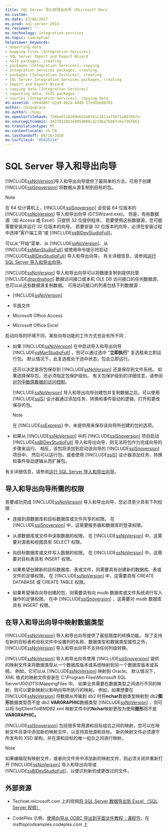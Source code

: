 ```yaml
---
title: SQL Server 导入和导出向导 |Microsoft Docs
ms.custom: ''
ms.date: 03/06/2017
ms.prod: sql-server-2014
ms.reviewer: ''
ms.technology: integration-services
ms.topic: conceptual
helpviewer_keywords:
- exporting data
- mapping files [Integration Services]
- SQL Server Import and Export Wizard
- SSIS packages, creating
- packages [Integration Services], copying
- Integration Services packages, creating
- packages [Integration Services], creating
- SQL Server Integration Services packages, creating
- Import and Export Wizard
- copying data [Integration Services]
- importing data, SSIS packages
- sources [Integration Services], copying data
ms.assetid: c0e4d867-b2a9-4b2a-844b-2fe45be88f81
author: chugugrace
ms.author: chugu
ms.openlocfilehash: 726be9118269eb15e0741c1611a75071a88f667a
ms.sourcegitcommit: 34278310b3e005d008cd2106a7b86fc6e736f661
ms.translationtype: MT
ms.contentlocale: zh-CN
ms.lasthandoff: 06/26/2020
ms.locfileid: "85425114"
---
```

# <a name="sql-server-import-and-export-wizard"></a>SQL Server 导入和导出向导
  [!INCLUDE[ssNoVersion](../../includes/ssnoversion-md.md)]导入和导出向导提供了最简单的方法，可用于创建 [!INCLUDE[ssISnoversion](../../includes/ssisnoversion-md.md)] 将数据从源复制到目标的包。  
  
> [!NOTE]  
>  在 64 位计算机上，[!INCLUDE[ssISnoversion](../../includes/ssisnoversion-md.md)] 会安装 64 位版本的 [!INCLUDE[ssNoVersion](../../includes/ssnoversion-md.md)] 导入和导出向导 (DTSWizard.exe)。 但是，有些数据源（如 Access 或 Excel）只提供 32 位提供程序。 若要使用这些数据源，您可能需要安装并运行 32 位版本的向导。 若要安装 32 位版本的向导，必须在安装过程中选择“客户端工具”或 [!INCLUDE[ssBIDevStudioFull](../../includes/ssbidevstudiofull-md.md)]。  
  
 可以从“开始”菜单、从 [!INCLUDE[ssNoVersion](../../includes/ssnoversion-md.md)]、从 [!INCLUDE[ssManStudioFull](../../includes/ssmanstudiofull-md.md)] 或使用命令提示符启动 [!INCLUDE[ssBIDevStudioFull](../../includes/ssbidevstudiofull-md.md)] 导入和导出向导。 有关详细信息，请参阅[运行 SQL Server 导入和导出向导](start-the-sql-server-import-and-export-wizard.md)。  
  
 [!INCLUDE[ssNoVersion](../../includes/ssnoversion-md.md)] 导入和导出向导可以将数据复制到提供托管 [!INCLUDE[dnprdnshort](../../includes/dnprdnshort-md.md)] 数据访问接口或本机 OLE DB 访问接口的任何数据源，也可以从这些数据源复制数据。 可用访问接口的列表包括下列数据源：  
  
-   [!INCLUDE[ssNoVersion](../../includes/ssnoversion-md.md)]  
  
-   平面文件  
  
-   Microsoft Office Access  
  
-   Microsoft Office Excel  
  
 启动向导的环境不同，某些向导功能的工作方式也会有所不同：  
  
-   如果 [!INCLUDE[ssNoVersion](../../includes/ssnoversion-md.md)] 在中启动导入和导出向导 [!INCLUDE[ssManStudioFull](../../includes/ssmanstudiofull-md.md)] ，则可以通过选中 "**立即执行**" 复选框来立即运行包。 默认情况下，此复选框处于选中状态，包会立即运行。  
  
     还可以决定是将包保存到 [!INCLUDE[ssNoVersion](../../includes/ssnoversion-md.md)] 还是保存到文件系统。 如果选择保存包，还必须指定包保护级别。 有关包保护级别的详细信息，请参阅[对包中敏感数据的访问控制](../security/access-control-for-sensitive-data-in-packages.md)。  
  
     [!INCLUDE[ssNoVersion](../../includes/ssnoversion-md.md)] 导入和导出向导创建包并复制数据之后，可以使用 [!INCLUDE[ssIS](../../includes/ssis-md.md)] 设计器通过添加任务、转换和事件驱动的逻辑，打开和更改保存的包。  
  
    > [!NOTE]  
    >  在 [!INCLUDE[ssExpress](../../includes/ssexpress-md.md)] 中，未提供用来保存该向导所创建的包的选项。  
  
-   如果从 [!INCLUDE[ssNoVersion](../../includes/ssnoversion-md.md)] 中的 [!INCLUDE[ssISnoversion](../../includes/ssisnoversion-md.md)] 项目启动 [!INCLUDE[ssBIDevStudioFull](../../includes/ssbidevstudiofull-md.md)] 导入和导出向导，则无法将包作为完成向导的步骤来运行。 相反，该包将添加到启动该向导的 [!INCLUDE[ssISnoversion](../../includes/ssisnoversion-md.md)] 项目中。 然后可以运行包，或者使用 [!INCLUDE[ssIS](../../includes/ssis-md.md)] 设计器添加任务、转换和事件驱动逻辑从而扩展包。  
  
 有关详细信息，请参阅[运行 SQL Server 导入和导出向导](start-the-sql-server-import-and-export-wizard.md)。  
  
## <a name="permissions-required-by-the-import-and-export-wizard"></a>导入和导出向导所需的权限  
 若要成功完成 [!INCLUDE[ssNoVersion](../../includes/ssnoversion-md.md)] 导入和导出向导，您必须至少具有下列权限：  
  
-   连接到源数据库和目标数据库或文件共享的权限。 在 [!INCLUDE[ssISnoversion](../../includes/ssisnoversion-md.md)] 中，这需要服务器和数据库的登录权限。  
  
-   从源数据库或文件中读取数据的权限。 在 [!INCLUDE[ssNoVersion](../../includes/ssnoversion-md.md)] 中，这需要对源表和视图具有 SELECT 权限。  
  
-   向目标数据库或文件写入数据的权限。 在 [!INCLUDE[ssNoVersion](../../includes/ssnoversion-md.md)] 中，这需要对目标表具有 INSERT 权限。  
  
-   如果希望创建新的目标数据库、表或文件，则需要具有创建新的数据库、表或文件的足够权限。 在 [!INCLUDE[ssNoVersion](../../includes/ssnoversion-md.md)] 中，这需要具有 CREATE DATABASE 或 CREATE TABLE 权限。  
  
-   如果希望保存向导创建的包，则需要具有向 msdb 数据库或文件系统进行写入操作的足够权限。 在中 [!INCLUDE[ssISnoversion](../../includes/ssisnoversion-md.md)] ，这需要对 msdb 数据库具有 INSERT 权限。  
  
## <a name="mapping-data-types-in-the-import-and-export-wizard"></a>在导入和导出向导中映射数据类型  
 [!INCLUDE[ssNoVersion](../../includes/ssnoversion-md.md)] 导入和导出向导提供了最低限度的转换功能。 除了支持在新的目标表和目标文件中设置列的名称、数据类型和数据类型属性之外，[!INCLUDE[ssNoVersion](../../includes/ssnoversion-md.md)] 导入和导出向导不支持任何列级转换。  
  
 [!INCLUDE[ssNoVersion](../../includes/ssnoversion-md.md)] 导入和导出向导使用 [!INCLUDE[ssISnoversion](../../includes/ssisnoversion-md.md)] 提供的映射文件来将数据类型从一个数据库版本或系统映射到另一个数据库版本或系统。 例如，它可以从 [!INCLUDE[ssNoVersion](../../includes/ssnoversion-md.md)] 映射到 Oracle。 默认情况下，XML 格式的映射文件安装在 C:\Program Files\Microsoft SQL Server\100\DTS\MappingFiles 中。 如果业务需要在数据类型之间进行不同的映射，则可以更新映射以影响向导所执行的映射。 例如，如果想要在 [!INCLUDE[ssNoVersion](../../includes/ssnoversion-md.md)] 将数据从传输到 db2 时将**nchar**数据类型映射到 db2**图形**数据类型而不是 db2 **VARGRAPHIC**数据类型 [!INCLUDE[ssNoVersion](../../includes/ssnoversion-md.md)] ，则可以将 SqlClientToIBMDB2.xml 映射文件中的**Nchar**映射更改为使用**图形**而不是**VARGRAPHIC。**  
  
 [!INCLUDE[ssISnoversion](../../includes/ssisnoversion-md.md)] 包括很多常用源和目标组合之间的映射，您可以在映射文件目录中添加新的映射文件，以支持其他源和目标。 新的映射文件必须遵守所发布的 XSD 架构，并在源和目标的唯一组合之间进行映射。  
  
> [!NOTE]  
>  如果编辑现有映射文件，或者向文件夹中添加新的映射文件，则必须关闭并重新打开 [!INCLUDE[ssNoVersion](../../includes/ssnoversion-md.md)] 导入和导出向导或 [!INCLUDE[ssBIDevStudioFull](../../includes/ssbidevstudiofull-md.md)]，以便识别新的或更改过的文件。  
  
## <a name="external-resources"></a>外部资源  
  
-   Technet.microsoft.com 上的视频[将 SQL Server 数据导出到 Excel （SQL Server 视频）](https://go.microsoft.com/fwlink/?LinkID=200975)  
  
-   CodePlex 示例，[使用向导从 ODBC 导出到平面文件教程：课程包](https://go.microsoft.com/fwlink/?LinkId=217657)，在 msftisprodsamples.codeplex.com 上  
  
  
